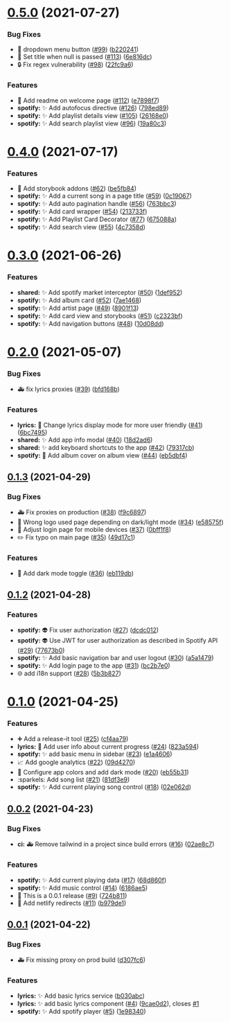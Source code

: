 # [0.5.0](https://github.com/ArturBa/spotify-karaoke/compare/v0.4.0...v0.5.0) (2021-07-27)

### Bug Fixes

- :bug: dropdown menu button ([#99](https://github.com/ArturBa/spotify-karaoke/issues/99)) ([b220241](https://github.com/ArturBa/spotify-karaoke/commit/b220241009da94a51fbed27d50513fec61a371ad))
- :bug: Set title when null is passed ([#113](https://github.com/ArturBa/spotify-karaoke/issues/113)) ([6e816dc](https://github.com/ArturBa/spotify-karaoke/commit/6e816dc76fb09cd2c04957490f0bdaeb37a4de92))
- :lock: Fix regex vulnerability ([#98](https://github.com/ArturBa/spotify-karaoke/issues/98)) ([22fc9a6](https://github.com/ArturBa/spotify-karaoke/commit/22fc9a68d548c553a26ae3a4db6ad7365d2a6814))

### Features

- :memo: Add readme on welcome page ([#112](https://github.com/ArturBa/spotify-karaoke/issues/112)) ([e7898f7](https://github.com/ArturBa/spotify-karaoke/commit/e7898f7b33f68cc9d06a3d9fb42ceab008de911d))
- **spotify:** :sparkles: Add autofocus directive ([#126](https://github.com/ArturBa/spotify-karaoke/issues/126)) ([798ed89](https://github.com/ArturBa/spotify-karaoke/commit/798ed89e57137f4dcc0935eb6e63adb2f7fa58f6))
- **spotify:** :sparkles: Add playlist details view ([#105](https://github.com/ArturBa/spotify-karaoke/issues/105)) ([26168e0](https://github.com/ArturBa/spotify-karaoke/commit/26168e03ace5e55f8103012bdaa870bbaa1a1d72))
- **spotify:** :sparkles: Add search playlist view ([#96](https://github.com/ArturBa/spotify-karaoke/issues/96)) ([19a80c3](https://github.com/ArturBa/spotify-karaoke/commit/19a80c317c41e0ef5131df67f074bc34be9a9eef))

# [0.4.0](https://github.com/ArturBa/spotify-karaoke/compare/v0.3.0...v0.4.0) (2021-07-17)

### Features

- :art: Add storybook addons ([#62](https://github.com/ArturBa/spotify-karaoke/issues/62)) ([be5fb84](https://github.com/ArturBa/spotify-karaoke/commit/be5fb84a8460de5f896bce8d29e7ca291a8f0339))
- **spotify:** :sparkles: Add a current song in a page title ([#59](https://github.com/ArturBa/spotify-karaoke/issues/59)) ([0c19067](https://github.com/ArturBa/spotify-karaoke/commit/0c1906701c216a322c032b45f0a468700dd36a9b))
- **spotify:** :sparkles: Add auto pagination handle ([#56](https://github.com/ArturBa/spotify-karaoke/issues/56)) ([763bbc3](https://github.com/ArturBa/spotify-karaoke/commit/763bbc3159717824748936bba625992216c711a6))
- **spotify:** :sparkles: Add card wrapper ([#54](https://github.com/ArturBa/spotify-karaoke/issues/54)) ([213733f](https://github.com/ArturBa/spotify-karaoke/commit/213733f9a3e4e58088dac3e23c77a2e8539c3653))
- **spotify:** :sparkles: Add Playlist Card Decorator ([#77](https://github.com/ArturBa/spotify-karaoke/issues/77)) ([675088a](https://github.com/ArturBa/spotify-karaoke/commit/675088ab32f9c288905f05dd863269456cd166eb))
- **spotify:** :sparkles: Add search view ([#55](https://github.com/ArturBa/spotify-karaoke/issues/55)) ([4c7358d](https://github.com/ArturBa/spotify-karaoke/commit/4c7358d7f8cdca8b78f4c31afb29d43ec4ac1a58))

# [0.3.0](https://github.com/ArturBa/spotify/compare/v0.2.0...v0.3.0) (2021-06-26)

### Features

- **shared:** :sparkles: Add spotify market interceptor ([#50](https://github.com/ArturBa/spotify/issues/50)) ([1def952](https://github.com/ArturBa/spotify/commit/1def952974661a25b88dbb2df4bd229e5d1f0a6b))
- **spotify:** :sparkles: Add album card ([#52](https://github.com/ArturBa/spotify/issues/52)) ([7ae1468](https://github.com/ArturBa/spotify/commit/7ae1468e1034eb6fc47fb43db910f0e4d3a51a83))
- **spotify:** :sparkles: Add artist page ([#49](https://github.com/ArturBa/spotify/issues/49)) ([8901f13](https://github.com/ArturBa/spotify/commit/8901f139b9e953e913b55025abb2176054fad644))
- **spotify:** :sparkles: Add card view and storybooks ([#51](https://github.com/ArturBa/spotify/issues/51)) ([c2323bf](https://github.com/ArturBa/spotify/commit/c2323bf4fcd01a792822ead0a0919590675ac11b))
- **spotify:** :sparkles: Add navigation buttons ([#48](https://github.com/ArturBa/spotify/issues/48)) ([10d08dd](https://github.com/ArturBa/spotify/commit/10d08ddabe0a3eb0aaa5bcb76d05483210ed339f))

# [0.2.0](https://github.com/ArturBa/spotify/compare/v0.1.3...v0.2.0) (2021-05-07)

### Bug Fixes

- :ambulance: fix lyrics proxies ([#39](https://github.com/ArturBa/spotify/issues/39)) ([bfd168b](https://github.com/ArturBa/spotify/commit/bfd168bc0fb4db418364c51a0ed272df744bcf75))

### Features

- **lyrics:** :lipstick: Change lyrics display mode for more user friendly ([#41](https://github.com/ArturBa/spotify/issues/41)) ([6bc7495](https://github.com/ArturBa/spotify/commit/6bc74959f5782735fa18de45a28968fbc714467a))
- **shared:** :sparkles: Add app info modal ([#40](https://github.com/ArturBa/spotify/issues/40)) ([18d2ad6](https://github.com/ArturBa/spotify/commit/18d2ad6dca05310e15fac5a07a6458c6f4b7b3cc))
- **shared:** :sparkles: add keyboard shortcuts to the app ([#42](https://github.com/ArturBa/spotify/issues/42)) ([79317cb](https://github.com/ArturBa/spotify/commit/79317cba7b05290158b2485af92acf210ac49460))
- **spotify:** :lipstick: Add album cover on album view ([#44](https://github.com/ArturBa/spotify/issues/44)) ([eb5dbf4](https://github.com/ArturBa/spotify/commit/eb5dbf448aef9dfc362d16a3d63c67e1a9a266b3))

## [0.1.3](https://github.com/ArturBa/spotify/compare/v0.1.2...v0.1.3) (2021-04-29)

### Bug Fixes

- :ambulance: Fix proxies on production ([#38](https://github.com/ArturBa/spotify/issues/38)) ([f9c6897](https://github.com/ArturBa/spotify/commit/f9c6897fad41776082503c4db457dad9a232c62f))
- :bug: Wrong logo used page depending on dark/light mode ([#34](https://github.com/ArturBa/spotify/issues/34)) ([e58575f](https://github.com/ArturBa/spotify/commit/e58575f3f50f8c88114a616d02e5e8cffe3f921a))
- :lipstick: Adjust login page for mobile devices ([#37](https://github.com/ArturBa/spotify/issues/37)) ([0bff1f8](https://github.com/ArturBa/spotify/commit/0bff1f8270e168bb2ddae020ade841be46d7a7b9))
- :pencil2: Fix typo on main page ([#35](https://github.com/ArturBa/spotify/issues/35)) ([49d17c1](https://github.com/ArturBa/spotify/commit/49d17c1a9ace7fc9851a965c896cebc83861734c))

### Features

- :lipstick: Add dark mode toggle ([#36](https://github.com/ArturBa/spotify/issues/36)) ([eb119db](https://github.com/ArturBa/spotify/commit/eb119db4b22685d48f9cbdc7bf9b3a347633ba89))

## [0.1.2](https://github.com/ArturBa/spotify/compare/v0.1.0...v0.1.2) (2021-04-28)

### Features

- **spotify:** :alien: Fix user authorization ([#27](https://github.com/ArturBa/spotify/issues/27)) ([dcdc012](https://github.com/ArturBa/spotify/commit/dcdc0125b4cff9a736024298db76489f9e1e0f90))
- **spotify:** :alien: Use JWT for user authorization as described in Spotify API ([#29](https://github.com/ArturBa/spotify/issues/29)) ([77673b0](https://github.com/ArturBa/spotify/commit/77673b0d06e664556b5ed1b5442bc8f66c137f53))
- **spotify:** :sparkles: Add basic navigation bar and user logout ([#30](https://github.com/ArturBa/spotify/issues/30)) ([a5a1479](https://github.com/ArturBa/spotify/commit/a5a14794d733ea3dbb8894ab8c5aa43f9749eb60))
- **spotify:** :sparkles: Add login page to the app ([#31](https://github.com/ArturBa/spotify/issues/31)) ([bc2b7e0](https://github.com/ArturBa/spotify/commit/bc2b7e0503a29b884a0637d7476f630e3af49c3a))
- :globe_with_meridians: add i18n support ([#28](https://github.com/ArturBa/spotify/issues/28)) ([5b3b827](https://github.com/ArturBa/spotify/commit/5b3b8272be115400703797446bdfa3598e05342c))

# [0.1.0](https://github.com/ArturBa/spotify/compare/v0.0.2...v0.1.0) (2021-04-25)

### Features

- :heavy_plus_sign: Add a release-it tool ([#25](https://github.com/ArturBa/spotify/issues/25)) ([cf4aa79](https://github.com/ArturBa/spotify/commit/cf4aa79c46e7eb445db1dbe7b448dae47e52b978))
- **lyrics:** :lipstick: Add user info about current progress ([#24](https://github.com/ArturBa/spotify/issues/24)) ([823a594](https://github.com/ArturBa/spotify/commit/823a594a6282f4127e54aabcddc5c57c31ac96ad))
- **spotify:** :sparkles: add basic menu in sidebar ([#23](https://github.com/ArturBa/spotify/issues/23)) ([e1a4606](https://github.com/ArturBa/spotify/commit/e1a4606db5942038ee32bd7304126f1d369be734))
- :chart_with_upwards_trend: Add google analytics ([#22](https://github.com/ArturBa/spotify/issues/22)) ([09d4270](https://github.com/ArturBa/spotify/commit/09d4270474f7170b5e32b507648e707dce96bc6e))
- :lipstick: Configure app colors and add dark mode ([#20](https://github.com/ArturBa/spotify/issues/20)) ([eb55b31](https://github.com/ArturBa/spotify/commit/eb55b312a65568c3ddfe8f2bb3e102368e65638e))
- :sparkels: Add song list ([#21](https://github.com/ArturBa/spotify/issues/21)) ([81df3e9](https://github.com/ArturBa/spotify/commit/81df3e9bc82cfb9479e0322499ba3d0b6f2c15b1))
- **spotify:** :sparkles: Add current playing song control ([#18](https://github.com/ArturBa/spotify/issues/18)) ([02e062d](https://github.com/ArturBa/spotify/commit/02e062d41e6352cf6c398933cc63ec2620147709))

## [0.0.2](https://github.com/ArturBa/spotify/compare/v0.0.2...v0.1.0) (2021-04-23)

### Bug Fixes

- **ci:** :ambulance: Remove tailwind in a project since build errors ([#16](https://github.com/ArturBa/spotify/issues/16)) ([02ae8c7](https://github.com/ArturBa/spotify/commit/02ae8c772b60043809637477cf7b40730507b116))

### Features

- **spotify:** :sparkles: Add current playing data ([#17](https://github.com/ArturBa/spotify/issues/17)) ([68d860f](https://github.com/ArturBa/spotify/commit/68d860f1427600b2ae65e98f5904761f32548058))
- **spotify:** :sparkles: Add music control ([#14](https://github.com/ArturBa/spotify/issues/14)) ([6186ae5](https://github.com/ArturBa/spotify/commit/6186ae56211661d8e348463a6d86a77d556ab6f8))
- :bookmark: This is a 0.0.1 release ([#9](https://github.com/ArturBa/spotify/issues/9)) ([724b811](https://github.com/ArturBa/spotify/commit/724b81175c495281d456b6b8fb9d0d59461dc651))
- :rocket: Add netlify redirects ([#11](https://github.com/ArturBa/spotify/issues/11)) ([b979de1](https://github.com/ArturBa/spotify/commit/b979de19698457ed2b297ebbcfda849093a279b6))

## [0.0.1](https://github.com/ArturBa/spotify/compare/v0.0.2...v0.1.0) (2021-04-22)

### Bug Fixes

- :ambulance: Fix missing proxy on prod build ([d307fc6](https://github.com/ArturBa/spotify/commit/d307fc617f70cdec0d17a0373e08746686547d42))

### Features

- **lyrics:** :sparkles: Add basic lyrics service ([b030abc](https://github.com/ArturBa/spotify/commit/b030abcca9bc84874af7d69e2ce9279e8d67d349))
- **lyrics:** ✨ add basic lyrics component ([#4](https://github.com/ArturBa/spotify/issues/4)) ([9cae0d2](https://github.com/ArturBa/spotify/commit/9cae0d2d4c368c6685d5c4e34df4dc405fba053c)), closes [#1](https://github.com/ArturBa/spotify/issues/1)
- **spotify:** :sparkles: Add spotify player ([#5](https://github.com/ArturBa/spotify/issues/5)) ([1e98340](https://github.com/ArturBa/spotify/commit/1e98340c2d9416e11277dff2d4c9edee7da803db))
